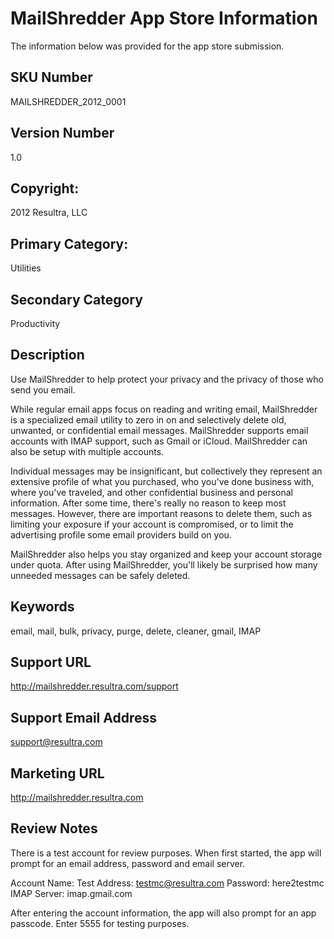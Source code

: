# MailShredder App Store Information

The information below was provided for the app store submission.


## SKU Number

MAILSHREDDER_2012_0001

## Version Number

1.0

## Copyright:

2012 Resultra, LLC

## Primary Category: 

Utilities

## Secondary Category

Productivity

## Description

Use MailShredder to help protect your privacy and the privacy of those who send you email. 

While regular email apps focus on reading and writing email, MailShredder is a specialized email utility to zero in on and selectively delete old, unwanted, or confidential email messages. MailShredder supports email accounts with IMAP support, such as Gmail or iCloud. MailShredder can also be setup with multiple accounts.

Individual messages may be insignificant, but collectively they represent an extensive profile of what you purchased, who you've done business with, where you've traveled, and other confidential business and personal information. After some time, there's really no reason to keep most messages. However, there are important reasons to delete them, such as limiting your exposure if your account is compromised, or to limit the advertising profile some email providers build on you.

MailShredder also helps you stay organized and keep your account storage under quota. After using MailShredder, you'll likely be surprised how many unneeded messages can be safely deleted.

## Keywords

email, mail, bulk, privacy, purge, delete, cleaner, gmail, IMAP

## Support URL

http://mailshredder.resultra.com/support

## Support Email Address

support@resultra.com

## Marketing URL

http://mailshredder.resultra.com

## Review Notes

There is a test account for review purposes. When first started, the app will prompt for an email address, password and email server.

Account Name: Test
Address: testmc@resultra.com
Password: here2testmc
IMAP Server: imap.gmail.com

After entering the account information, the app will also prompt for an app passcode. Enter 5555 for testing purposes.
